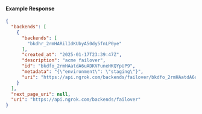 <!-- Code generated for API Clients. DO NOT EDIT. -->
#### Example Response
```json
{
  "backends": [
    {
      "backends": [
        "bkdhr_2rmHARilIdKUbyA50dy5fnLP0ye"
      ],
      "created_at": "2025-01-17T23:39:47Z",
      "description": "acme failover",
      "id": "bkdfo_2rmHAatdA6uADKVFuneHKQYpUP9",
      "metadata": "{\"environment\": \"staging\"}",
      "uri": "https://api.ngrok.com/backends/failover/bkdfo_2rmHAatdA6uADKVFuneHKQYpUP9"
    }
  ],
  "next_page_uri": null,
  "uri": "https://api.ngrok.com/backends/failover"
}

